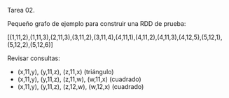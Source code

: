 Tarea 02. 

Pequeño grafo de ejemplo para construir una RDD de prueba: 

[(1,11,2),(1,11,3),(2,11,3),(3,11,2),(3,11,4),(4,11,1),(4,11,2),(4,11,3),(4,12,5),(5,12,1),(5,12,2),(5,12,6)]

Revisar consultas: 
- (x,11,y), (y,11,z), (z,11,x) (triángulo)
- (x,11,y), (y,11,z), (z,11,w), (w,11,x) (cuadrado)
- (x,11,y), (y,11,z), (z,12,w), (w,12,x) (cuadrado)
